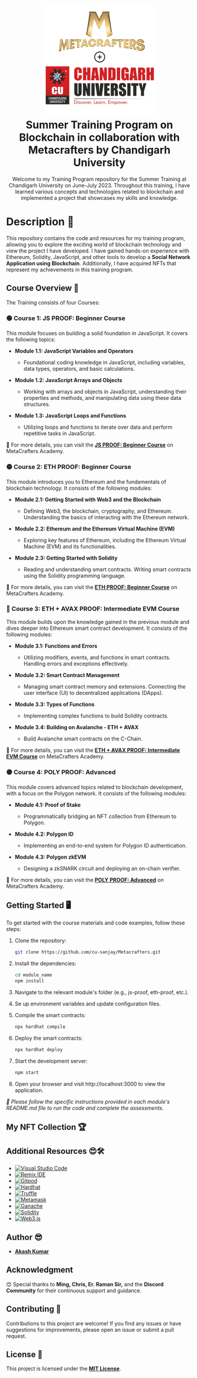 <h1 align="center">
  <img src="mylogo.png" alt="Logo" width="300">
  <br>
  Summer Training Program on Blockchain in collaboration with Metacrafters by Chandigarh University
</h1>

<p align="center">
  Welcome to my Training Program repository for the Summer Training at Chandigarh University on June-July 2023. Throughout this training, I have learned various concepts and technologies related to blockchain and implemented a project that showcases my skills and knowledge.
</p>
  
# Description 🎲
This repository contains the code and resources for my training program, allowing you to explore the exciting world of blockchain technology and view the project I have developed. I have gained hands-on experience with Ethereum, Solidity, JavaScript, and other tools to develop a **Social Network Application using Blockchain**. Additionally, I have acquired NFTs that represent my achievements in this training program.

## Course Overview 🧩

The Training consists of four Courses:

### 🟢 Course 1: JS PROOF: Beginner Course

This module focuses on building a solid foundation in JavaScript. It covers the following topics:

- **Module 1.1: JavaScript Variables and Operators**
  - Foundational coding knowledge in JavaScript, including variables, data types, operators, and basic calculations.

- **Module 1.2: JavaScript Arrays and Objects**
  - Working with arrays and objects in JavaScript, understanding their properties and methods, and manipulating data using these data structures.

- **Module 1.3: JavaScript Loops and Functions**
  - Utilizing loops and functions to iterate over data and perform repetitive tasks in JavaScript.

🚀 For more details, you can visit the **[JS PROOF: Beginner Course](https://academy.metacrafters.io/courses/javascript)** on MetaCrafters Academy.

### 🟡 Course 2: ETH PROOF: Beginner Course

This module introduces you to Ethereum and the fundamentals of blockchain technology. It consists of the following modules:

- **Module 2.1: Getting Started with Web3 and the Blockchain**
  - Defining Web3, the blockchain, cryptography, and Ethereum. Understanding the basics of interacting with the Ethereum network.

- **Module 2.2: Ethereum and the Ethereum Virtual Machine (EVM)**
  - Exploring key features of Ethereum, including the Ethereum Virtual Machine (EVM) and its functionalities.

- **Module 2.3: Getting Started with Solidity**
  - Reading and understanding smart contracts. Writing smart contracts using the Solidity programming language.

🚀 For more details, you can visit the **[ETH PROOF: Beginner Course](https://academy.metacrafters.io/content/solidity-beginner/)** on MetaCrafters Academy.

### 🔴 Course 3: ETH + AVAX PROOF: Intermediate EVM Course

This module builds upon the knowledge gained in the previous module and dives deeper into Ethereum smart contract development. It consists of the following modules:

- **Module 3.1: Functions and Errors**
  - Utilizing modifiers, events, and functions in smart contracts. Handling errors and exceptions effectively.

- **Module 3.2: Smart Contract Management**
  - Managing smart contract memory and extensions. Connecting the user interface (UI) to decentralized applications (DApps).

- **Module 3.3: Types of Functions**
  - Implementing complex functions to build Solidity contracts.

- **Module 3.4: Building on Avalanche - ETH + AVAX**
  - Build Avalanche smart contracts on the C-Chain.

🚀 For more details, you can visit the **[ETH + AVAX PROOF: Intermediate EVM Course](https://academy.metacrafters.io/content/solidity-avax-intermediate)** on MetaCrafters Academy.

### 🟣 Course 4: POLY PROOF: Advanced

This module covers advanced topics related to blockchain development, with a focus on the Polygon network. It consists of the following modules:

- **Module 4.1: Proof of Stake**
  - Programmatically bridging an NFT collection from Ethereum to Polygon.

- **Module 4.2: Polygon ID**
  - Implementing an end-to-end system for Polygon ID authentication.

- **Module 4.3: Polygon zkEVM**
  - Designing a zkSNARK circuit and deploying an on-chain verifier.

🚀 For more details, you can visit the **[POLY PROOF: Advanced](https://academy.metacrafters.io/content/polygon-advanced)** on MetaCrafters Academy.

## Getting Started 🖥️

To get started with the course materials and code examples, follow these steps:

1. Clone the repository:

   ```bash
   git clone https://github.com/cu-sanjay/Metacrafters.git
   ```

2. Install the dependencies:

    ```bash
    cd module_name
    npm install
    ```

3. Navigate to the relevant module's folder (e.g., js-proof, eth-proof, etc.).
4. Se up environment variables and update configuration files.
5. Compile the smart contracts:

    ```bash
    npx hardhat compile
    ```

6. Deploy the smart contracts:

    ```bash
    npx hardhat deploy
    ```
7. Start the development server:

    ```bash
    npm start
    ```
8. Open your browser and visit http://localhost:3000 to view the application.

*📄 Please follow the specific instructions provided in each module's README.md file to run the code and complete the assessments.*

## My NFT Collection 🏆

<!-- 
<div align="center">
  <img src="https://authoring.metacrafters.io/assets/cms/JS_3_40514dc63b.png?updated_at=2023-02-17T16:18:47.388Z" alt="NFT 1" width="200" />
  <img src="https://authoring.metacrafters.io/assets/cms/Group_483375_f1b416ffb4.png?updated_at=2023-01-04T17:12:09.776Z" alt="NFT 2" width="200" />
  <img src="https://authoring.metacrafters.io/assets/cms/Frame_460_792eab592a.png?updated_at=2023-05-03T07:51:33.211Z" alt="NFT 3" width="200" />
  <img src="https://authoring.metacrafters.io/assets/cms/Group_483404_a1bac61902.png?updated_at=2023-02-27T14:37:23.249Z" alt="NFT 4" width="200" />
</div>
-->



## Additional Resources 😍🛠️

- [![Visual Studio Code](https://img.shields.io/badge/-Visual%20Studio%20Code-blue?style=flat-square&logo=visual-studio-code)](https://code.visualstudio.com/)
- [![Remix IDE](https://img.shields.io/badge/-Remix%20IDE-yellow?style=flat-square&logo=remix)](https://remix.ethereum.org/)
- [![Gitpod](https://img.shields.io/badge/-Gitpod-black?style=flat-square&logo=gitpod)](https://www.gitpod.io/)
- [![Hardhat](https://img.shields.io/badge/-Hardhat-brown?style=flat-square&logo=hardhat)](https://hardhat.org/)
- [![Truffle](https://img.shields.io/badge/-Truffle-brown?style=flat-square&logo=circle)](https://www.trufflesuite.com/truffle)
- [![Metamask](https://img.shields.io/badge/-Metamask-orange?style=flat-square&logo=bitcoin)](https://metamask.io/)
- [![Ganache](https://img.shields.io/badge/-Ganache-blueviolet?style=flat-square&logo=chocolatey)](https://www.trufflesuite.com/ganache)
- [![Solidity](https://img.shields.io/badge/-Solidity-darkred?style=flat-square&logo=solidity)](https://docs.soliditylang.org/)
- [![Web3.js](https://img.shields.io/badge/-Web3.js-lightblue?style=flat-square&logo=ethereum)](https://web3js.readthedocs.io/)


## Author 😎

- **[Akash Kumar](https://github.com/theakash07)**

## Acknowledgment

😊 Special thanks to **Ming, Chris, Er. Raman Sir,** and the **Discord Community** for their continuous support and guidance.


## Contributing 🤝
Contributions to this project are welcome! If you find any issues or have suggestions for improvements, please open an issue or submit a pull request. 

## License 📄

This project is licensed under the **[MIT License](LICENSE)**.

<!-- ## Connect with Me 📞

[![Instagram Icon](https://img.shields.io/badge/-Instagram-pink?style=flat&logo=instagram&logoColor=white)](https://www.instagram.com/sannjay._) [![Twitter Icon](https://img.shields.io/badge/-Twitter-blue?style=flat&logo=twitter&logoColor=white)](https://twitter.com/Sanjay02705) [![LinkedIn Icon](https://img.shields.io/badge/-LinkedIn-blue?style=flat&logo=linkedin&logoColor=white)](https://www.linkedin.com/in/sanjaychoudhary2705/) [![Telegram Icon](https://img.shields.io/badge/-Telegram-blue?style=flat&logo=telegram&logoColor=white)](https://t.me/Sanjay_X3) [![Discord Icon](https://img.shields.io/badge/-Discord-blue?style=flat&logo=discord&logoColor=white)](https://discord.com/users/sannjay)
-->
